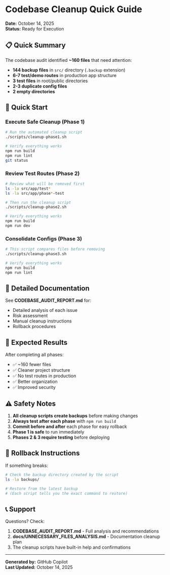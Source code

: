 # Codebase Cleanup Quick Guide

**Date:** October 14, 2025  
**Status:** Ready for Execution

## 📋 Quick Summary

The codebase audit identified **~160 files** that need attention:

- **144 backup files** in `src/` directory (`.backup` extension)
- **6-7 test/demo routes** in production app structure
- **3 test files** in root/public directories
- **2-3 duplicate config files**
- **2 empty directories**

## 🚀 Quick Start

### Execute Safe Cleanup (Phase 1)

```bash
# Run the automated cleanup script
./scripts/cleanup-phase1.sh

# Verify everything works
npm run build
npm run lint
git status
```

### Review Test Routes (Phase 2)

```bash
# Review what will be removed first
ls -la src/app/test*
ls -la src/app/phase*-test

# Then run the cleanup script
./scripts/cleanup-phase2.sh

# Verify everything works
npm run build
npm run dev
```

### Consolidate Configs (Phase 3)

```bash
# This script compares files before removing
./scripts/cleanup-phase3.sh

# Verify everything works
npm run build
npm run lint
```

## 📖 Detailed Documentation

See **CODEBASE_AUDIT_REPORT.md** for:

- Detailed analysis of each issue
- Risk assessment
- Manual cleanup instructions
- Rollback procedures

## 🎯 Expected Results

After completing all phases:

- ✅ ~160 fewer files
- ✅ Cleaner project structure
- ✅ No test routes in production
- ✅ Better organization
- ✅ Improved security

## ⚠️ Safety Notes

1. **All cleanup scripts create backups** before making changes
2. **Always test after each phase** with `npm run build`
3. **Commit before and after** each phase for easy rollback
4. **Phase 1 is safe** to run immediately
5. **Phases 2 & 3 require testing** before deploying

## 🔄 Rollback Instructions

If something breaks:

```bash
# Check the backup directory created by the script
ls -la backups/

# Restore from the latest backup
# (Each script tells you the exact command to restore)
```

## 📞 Support

Questions? Check:

1. **CODEBASE_AUDIT_REPORT.md** - Full analysis and recommendations
2. **docs/UNNECESSARY_FILES_ANALYSIS.md** - Documentation cleanup plan
3. The cleanup scripts have built-in help and confirmations

---

**Generated by:** GitHub Copilot  
**Last Updated:** October 14, 2025
